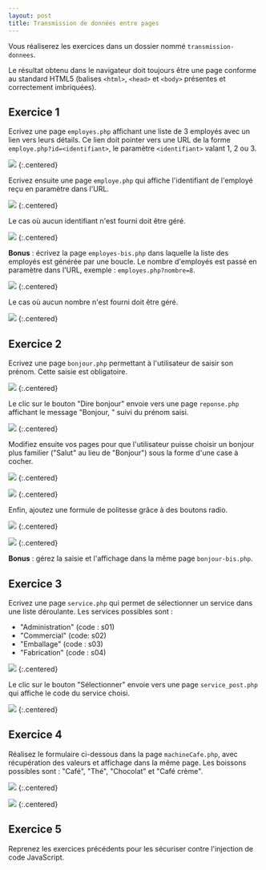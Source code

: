 ```yaml
---
layout: post
title: Transmission de données entre pages
---
```


Vous réaliserez les exercices dans un dossier nommé `transmission-donnees`.

Le résultat obtenu dans le navigateur doit toujours être une page conforme au standard HTML5 (balises `<html>`, `<head>` et `<body>` présentes et correctement imbriquées).

## Exercice 1

Ecrivez une page `employes.php` affichant une liste de 3 employés avec un lien vers leurs détails. Ce lien doit pointer vers une URL de la forme `employe.php?id=<identifiant>`, le paramètre `<identifiant>` valant 1, 2 ou 3.

![](../assets/transmission-donnees/employes.png)
{:.centered}

Ecrivez ensuite une page `employe.php` qui affiche l'identifiant de l'employé reçu en paramètre dans l'URL.

![](../assets/transmission-donnees/employe-1.png)
{:.centered}

Le cas où aucun identifiant n'est fourni doit être géré.

![](../assets/transmission-donnees/employe-2.png)
{:.centered}

**Bonus** : écrivez la page `employes-bis.php` dans laquelle la liste des employés est générée par une boucle. Le nombre d'employés est passé en paramètre dans l'URL, exemple : `employes.php?nombre=8`.

![](../assets/transmission-donnees/employes-bis-1.png)
{:.centered}

Le cas où aucun nombre n'est fourni doit être géré.

![](../assets/transmission-donnees/employes-bis-2.png)
{:.centered}

## Exercice 2

Ecrivez une page `bonjour.php` permettant à l'utilisateur de saisir son prénom. Cette saisie est obligatoire.

![](../assets/transmission-donnees/bonjour-1.png)
{:.centered}

Le clic sur le bouton "Dire bonjour" envoie vers une page `reponse.php` affichant le message "Bonjour, " suivi du prénom saisi.

![](../assets/transmission-donnees/bonjour-2.png)
{:.centered}

Modifiez ensuite vos pages pour que l'utilisateur puisse choisir un bonjour plus familier ("Salut" au lieu de "Bonjour") sous la forme d'une case à cocher.

![](../assets/transmission-donnees/bonjour-3.png)
{:.centered}

![](../assets/transmission-donnees/bonjour-4.png)
{:.centered}

Enfin, ajoutez une formule de politesse grâce à des boutons radio.

![](../assets/transmission-donnees/bonjour-5.png)
{:.centered}

![](../assets/transmission-donnees/bonjour-6.png)
{:.centered}

**Bonus** : gérez la saisie et l'affichage dans la même page `bonjour-bis.php`.

## Exercice 3

Ecrivez une page `service.php` qui permet de sélectionner un service dans une liste déroulante. Les services possibles sont :

* "Administration" (code : s01)
* "Commercial" (code: s02)
* "Emballage" (code : s03)
* "Fabrication" (code : s04)

![](../assets/transmission-donnees/service-1.png)
{:.centered}

Le clic sur le bouton "Sélectionner" envoie vers une page `service_post.php` qui affiche le code du service choisi.

![](../assets/transmission-donnees/service-2.png)
{:.centered}

## Exercice 4

Réalisez le formulaire ci-dessous dans la page `machineCafe.php`, avec récupération des valeurs et affichage dans la même page. Les boissons possibles sont : "Café", "Thé", "Chocolat" et "Café crème".

![](../assets/transmission-donnees/machineCafe-1.png)
{:.centered}

![](../assets/transmission-donnees/machineCafe-2.png)
{:.centered}

## Exercice 5

Reprenez les exercices précédents pour les sécuriser contre l'injection de code JavaScript.

